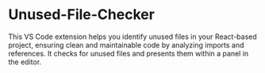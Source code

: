 # Unused-File-Checker
This VS Code extension helps you identify unused files in your React-based project, ensuring clean and maintainable code by analyzing imports and references. It checks for unused files and presents them within a panel in the editor.
